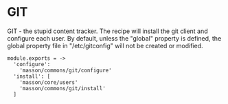 
# GIT

GIT - the stupid content tracker. The recipe will install 
the git client and configure each user. By default, unless
the "global" property is defined, the global property file
in "/etc/gitconfig" will not be created or modified.

    module.exports = ->
      'configure':
        'masson/commons/git/configure'
      'install': [
        'masson/core/users'
        'masson/commons/git/install'
      ]
